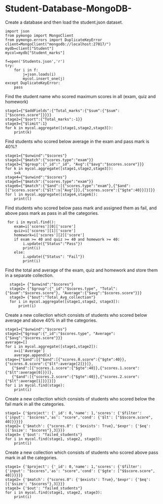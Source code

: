# Student-Database-MongoDB-
Create a database and then load the student.json dataset.
    
    import json
    from pymongo import MongoClient
    from pymongo.errors import DuplicateKeyError
    client=MongoClient("mongodb://localhost:27017/")
    mydb=client["Student"]
    mycol=mydb["Student_marks"]

    f=open('Students.json','r')
    try:
        for i in f:
            j=json.loads(i)
            mycol.insert_one(j)
    except DuplicateKeyError:
        pass

Find the student name who scored maximum scores in all (exam, quiz and homework)

    stage1={"$addFields":{"Total_marks":{"$sum":{"$sum":["$scores.score"]}}}}
    stage2={"$sort":{"Total_marks":-1}}
    stage3={"$limit":1}
    for k in mycol.aggregate([stage1,stage2,stage3]):
        print(k)
        
Find students who scored below average in the exam and pass mark is 40%?

    stage1={"$unwind":"$scores"}
    stage2={"$match":{"scores.type":"exam"}}
    stage3={"$group":{"_id":"_id", "Avg":{"$avg":"$scores.score"}}}
    for k in mycol.aggregate([stage1,stage2,stage3]):
        s=k
    stage4={"$unwind":"$scores"}
    stage5={"$match":{"scores.type":"exam"}}
    stage6={"$match":{"$and":[{"scores.type":"exam"},{"$and":[{"scores.score":{"$lt":s["Avg"]}},{"scores.score":{"$gte":40}}]}]}}
    for l in mycol.aggregate([stage4,stage6]):
        print(l)
        
 Find students who scored below pass mark and assigned them as fail, and above pass mark as pass in all the categories.
 
     for i in mycol.find():
        exam=i['scores'][0]['score']
        quiz=i['scores'][1]['score']
        homework=i['scores'][2]['score']
        if exam >= 40 and quiz >= 40 and homework >= 40:
            i.update({"Status":"Pass"})
            print(i)
        else:
            i.update({"Status": "Fail"})
            print(i)
      
 Find the total and average of the exam, quiz and homework and store them in a separate collection.
 
      stage1= {"$unwind":"$scores"}
      stage2= {"$group":{"_id":"$scores.type", "Total":{"$sum":"$scores.score"}, "Average":{"$avg":"$scores.score"}}}
      stage3= {"$out":"Total_Avg_collection"}
      for i in mycol.aggregate([stage1,stage2, stage3]):
          print(i)
          
          
 Create a new collection which consists of students who scored below average and above 40% in all the categories.
 
    stage1={"$unwind":"$scores"}
    stage2={"$group":{"_id":"$scores.type", "Average":{"$avg":"$scores.score"}}}
    average=[]
    for i in mycol.aggregate([stage1,stage2]):
        x=i['Average']
        average.append(x)
    stage={"$and":[{"$and":[{"scores.0.score":{"$gte":40}},{"scores.0.score":{"$lt":average[2]}}]},
       {"$and":[{"scores.1.score":{"$gte":40}},{"scores.1.score":{"$lt":average[0]}}]},
       {"$and":[{"scores.2.score":{"$gte":40}},{"scores.2.score":{"$lt":average[1]}}]}]}
    for i in mycol.find(stage):
        print(i)
 
 Create a new collection which consists of students who scored below the fail mark in all the categories.
 
    stage1= {'$project': {'_id': 0,'name': 1,'scores': {'$filter': {'input': "$scores",'as': "score",'cond': {'$lt': ["$$score.score", 40]}}}}}
    stage2= {'$match': {"scores.0": {'$exists': True},'$expr': {'$eq': [{'$size': "$scores"},3]}}}
    stage3= {'$out': "failed_students"}
    for i in mycol.find(stage1, stage2, stage3):
        print(i)
        
 Create a new collection which consists of students who scored above pass mark in all the categories.
 
    stage1= {'$project': {'_id': 0,'name': 1,'scores': {'$filter': {'input': "$scores",'as': "score",'cond': {'$gte': ["$$score.score", 40]}}}}}
    stage2= {'$match': {"scores.0": {'$exists': True},'$expr': {'$eq': [{'$size': "$scores"},3]}}}
    stage3= {'$out': "failed_students"}
    for i in mycol.find(stage1, stage2, stage3):
        print(i)

 
 
 
